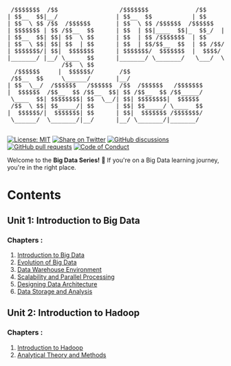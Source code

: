 <pre>

 /$$$$$$$  /$$                 /$$$$$$$             /$$                   
| $$__  $$|__/                | $$__  $$           | $$                   
| $$  \ $$ /$$  /$$$$$$       | $$  \ $$ /$$$$$$  /$$$$$$   /$$$$$$       
| $$$$$$$ | $$ /$$__  $$      | $$  | $$|____  $$|_  $$_/  |____  $$      
| $$__  $$| $$| $$  \ $$      | $$  | $$ /$$$$$$$  | $$     /$$$$$$$      
| $$  \ $$| $$| $$  | $$      | $$  | $$/$$__  $$  | $$ /$$/$$__  $$      
| $$$$$$$/| $$|  $$$$$$$      | $$$$$$$/  $$$$$$$  |  $$$$/  $$$$$$$      
|_______/ |__/ \____  $$      |_______/ \_______/   \___/  \_______/      
               /$$  \ $$                                                  
  /$$$$$$     |  $$$$$$/       /$$                                        
 /$$__  $$     \______/       |__/                                        
| $$  \__/  /$$$$$$   /$$$$$$  /$$  /$$$$$$   /$$$$$$$                    
|  $$$$$$  /$$__  $$ /$$__  $$| $$ /$$__  $$ /$$_____/                    
 \____  $$| $$$$$$$$| $$  \__/| $$| $$$$$$$$|  $$$$$$                     
 /$$  \ $$| $$_____/| $$      | $$| $$_____/ \____  $$                    
|  $$$$$$/|  $$$$$$$| $$      | $$|  $$$$$$$ /$$$$$$$/                    
 \______/  \_______/|__/      |__/ \_______/|_______/                                                                                                                                                                                              

</pre>
 [![License: MIT](https://img.shields.io/badge/License-MIT-yellow.svg)](LICENSE)
[![Share on Twitter](https://img.shields.io/badge/-Share%20on%20Twitter-blue?logo=twitter&style=flat-square)](https://twitter.com/intent/tweet?text=https%3A%2F%2Fgithub.com%2Fwhoami-anoint%2FBig-Data-Series)
[![GitHub discussions](https://img.shields.io/github/discussions/whoami-anoint/DevOps)](https://github.com/whoami-anoint/Big-Data-Series/discussions)
[![GitHub pull requests](https://img.shields.io/github/issues-pr/whoami-anoint/DevOps)](https://github.com/whoami-anoint/Big-Data-Series/pulls)
[![Code of Conduct](https://img.shields.io/badge/Code%20of%20Conduct-Contributor%20Covenant-blue.svg)](CODE_OF_CONDUCT.md)


Welcome to the **Big Data Series!** 🚀 If you're on a Big Data learning journey, you're in the right place.
# Contents
## Unit 1: Introduction to Big Data
 ### Chapters :
1. [Introduction to Big Data](/Unit%201/1_intro_BD.md)
2. [Evolution of Big Data](/Unit%201/2_Evolution.md)
3. [Data Warehouse Environment](/Unit%201/3_wirehouse.md)
4. [Scalability and Parallel Processing](/Unit%201/4_Scalability_and_Parallel_Processing.md)
5. [Designing Data Architecture](/Unit%201/5_DA.md)
6. [Data Storage and Analysis](/Unit%201/6_BD_Analytics.md)

## Unit 2: Introduction to Hadoop 
### Chapters :
1. [Introduction to Hadoop](/Unit%202/1_intro_hadoop.md)
2. [Analytical Theory and Methods](/Unit%202/2_Analytical_Theory_and_Methods.md)
